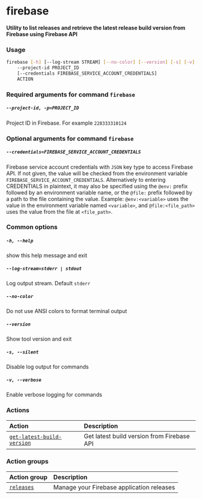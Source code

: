 
firebase
========


**Utility to list releases and retrieve the latest release build version from Firebase using Firebase API**
### Usage
```bash
firebase [-h] [--log-stream STREAM] [--no-color] [--version] [-s] [-v]
    --project-id PROJECT_ID
    [--credentials FIREBASE_SERVICE_ACCOUNT_CREDENTIALS]
    ACTION
```
### Required arguments for command `firebase`

##### `--project-id, -p=PROJECT_ID`


Project ID in Firebase. For example `228333310124`
### Optional arguments for command `firebase`

##### `--credentials=FIREBASE_SERVICE_ACCOUNT_CREDENTIALS`


Firebase service account credentials with `JSON` key type to access Firebase API. If not given, the value will be checked from the environment variable `FIREBASE_SERVICE_ACCOUNT_CREDENTIALS`. Alternatively to entering CREDENTIALS in plaintext, it may also be specified using the `@env:` prefix followed by an environment variable name, or the `@file:` prefix followed by a path to the file containing the value. Example: `@env:<variable>` uses the value in the environment variable named `<variable>`, and `@file:<file_path>` uses the value from the file at `<file_path>`.
### Common options

##### `-h, --help`


show this help message and exit
##### `--log-stream=stderr | stdout`


Log output stream. Default `stderr`
##### `--no-color`


Do not use ANSI colors to format terminal output
##### `--version`


Show tool version and exit
##### `-s, --silent`


Disable log output for commands
##### `-v, --verbose`


Enable verbose logging for commands
### Actions

|Action|Description|
| :--- | :--- |
|[`get-latest-build-version`](get-latest-build-version.md)|Get latest build version from Firebase API|

### Action groups

|Action group|Description|
| :--- | :--- |
|[`releases`](releases.md)|Manage your Firebase application releases|
